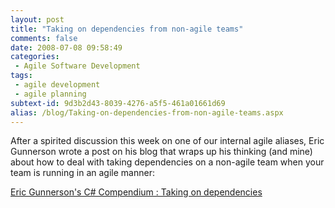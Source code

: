 ```yaml
---
layout: post
title: "Taking on dependencies from non-agile teams"
comments: false
date: 2008-07-08 09:58:49
categories:
 - Agile Software Development
tags:
 - agile development
 - agile planning
subtext-id: 9d3b2d43-8039-4276-a5f5-461a01661d69
alias: /blog/Taking-on-dependencies-from-non-agile-teams.aspx
---
```



After a spirited discussion this week on one of our internal agile aliases, Eric Gunnerson wrote a post on his blog that wraps up his thinking (and mine) about how to deal with taking dependencies on a non-agile team when your team is running in an agile manner: 

[Eric Gunnerson's C# Compendium : Taking on dependencies](http://blogs.msdn.com/ericgu/archive/2008/07/08/taking-on-dependencies.aspx)
